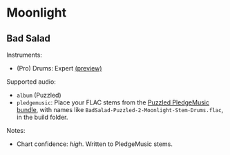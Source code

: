 # Moonlight

## Bad Salad

Instruments:

  * (Pro) Drums: Expert
    [(preview)](http://pages.cs.wisc.edu/~tolly/customs/?artist=bad-salad&title=moonlight)

Supported audio:

  * `album` (Puzzled)
  * `pledgemusic`: Place your FLAC stems from the 
    [Puzzled PledgeMusic bundle](http://www.pledgemusic.com/projects/badsalad2013),
    with names like `BadSalad-Puzzled-2-Moonlight-Stem-Drums.flac`,
    in the build folder.

Notes:

  * Chart confidence: *high*. Written to PledgeMusic stems.
